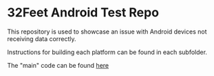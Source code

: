 # 32Feet Android Test Repo
This repository is used to showcase an issue with Android devices not receiving data correctly.

Instructions for building each platform can be found in each subfolder.

The "main" code can be found [here](https://github.com/Speedberg/32feet-android-test-repo/main/Bluetooth/ViewModels/MainViewModel.cs)